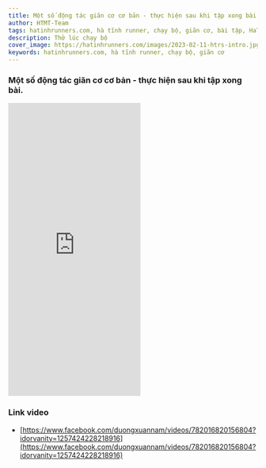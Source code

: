 ```yaml
---
title: Một số động tác giãn cơ cơ bản - thực hiện sau khi tập xong bài.
author: HTMT-Team
tags: hatinhrunners.com, hà tĩnh runner, chạy bộ, giãn cơ, bài tập, HaTinhMarathonTeam
description: Thở lúc chạy bộ
cover_image: https://hatinhrunners.com/images/2023-02-11-htrs-intro.jpg
keywords: hatinhrunners.com, hà tĩnh runner, chạy bộ, giãn cơ
---
```


### Một số động tác giãn cơ cơ bản - thực hiện sau khi tập xong bài.

<iframe src="https://www.facebook.com/plugins/video.php?height=476&href=https%3A%2F%2Fwww.facebook.com%2Fduongxuannam%2Fvideos%2F782016820156804%2F%3Fidorvanity%3D1257424228218916&show_text=true&width=267&t=0" width="267" height="591" style="border:none;overflow:hidden" scrolling="no" frameborder="0" allowfullscreen="true" allow="autoplay; clipboard-write; encrypted-media; picture-in-picture; web-share" allowFullScreen="true"></iframe>


### Link video

- [https://www.facebook.com/duongxuannam/videos/782016820156804?idorvanity=1257424228218916](https://www.facebook.com/duongxuannam/videos/782016820156804?idorvanity=1257424228218916)

